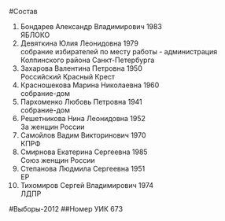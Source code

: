 #Состав
1. Бондарев Александр Владимирович 1983   
    ЯБЛОКО
2. Девяткина Юлия Леонидовна 1979   
    собрание избирателей по месту работы - администрация Колпинского района Санкт-Петербурга
3. Захарова Валентина Петровна 1950   
    Российский Красный Крест
4. Красношекова Марина Николаевна 1960   
    собрание-дом
5. Пархоменко Любовь Петровна 1941   
    собрание-дом
6. Решетникова Нина Леонидовна 1952   
    За женщин России
7. Самойлов Вадим Викторинович 1970   
    КПРФ
8. Смирнова Екатерина Сергеевна 1985   
    Союз женщин России
9. Степанова Людмила Сергеевна 1951   
    ЕР
10. Тихомиров Сергей Владимирович 1974   
    ЛДПР

#Выборы-2012
##Номер УИК
673